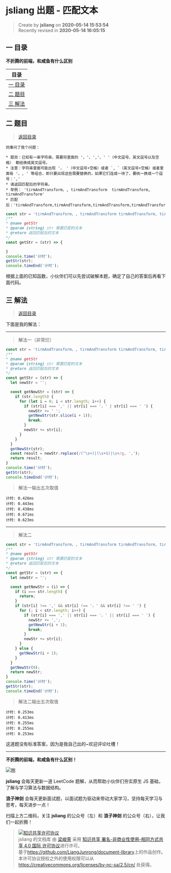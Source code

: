 jsliang 出题 - 匹配文本
===

> Create by **jsliang** on **2020-05-14 15:53:54**  
> Recently revised in **2020-05-14 16:05:15**  

## <a name="chapter-one" id="chapter-one"></a>一 目录

**不折腾的前端，和咸鱼有什么区别**

| 目录 |
| --- |
| [一 目录](#chapter-one) |
| <a name="catalog-chapter-two" id="catalog-chapter-two"></a>[二 题目](#chapter-two) |
| <a name="catalog-chapter-three" id="catalog-chapter-three"></a>[三 解法](#chapter-three) |

## <a name="chapter-two" id="chapter-two"></a>二 题目

> [返回目录](#chapter-one)

```
同事问了我个问题：

* 题目：已知有一串字符串，需要将里面的 '，'、','、' '（中文逗号、英文逗号以及空格） 都给换成英文逗号。
* 注意：字符串里面可能出现 '， '（中文逗号+空格）或者 `, `（英文逗号+空格）或者里面有 '，, ' 等组合，即只要出现这些需要替换的，如果它们连成一块了，要统一换成一个逗号：','
* 请返回匹配后的字符串。
* 举例： 'tirmAndTransform，, tirmAndTransform  tirmAndTransform, tirmAndTransform'
* 匹配后：'tirmAndTransform,tirmAndTransform,tirmAndTransform,tirmAndTransform'
```

```js
const str = 'tirmAndTransform，, tirmAndTransform tirmAndTransform, tirmAndTransform'; // 默认例子
/**
* @name getStr
* @param {string} str 需要匹配的文本
* @return 返回匹配后的文本
*/
const getStr = (str) => {

}
console.time('计时');
getStr(str);
console.timeEnd('计时');
```

根据上面的已知函数，小伙伴们可以先尝试破解本题，确定了自己的答案后再看下面代码。

## <a name="chapter-three" id="chapter-three"></a>三 解法

> [返回目录](#chapter-one)

下面是我的解法：

---

> 解法一（非常烂）

```js
const str = 'tirmAndTransform，, tirmAndTransform tirmAndTransform, tirmAndTransform'; // 默认例子
/**
* @name getStr
* @param {string} str 需要匹配的文本
* @return 返回匹配后的文本
*/
const getStr = (str) => {
  let newStr = '';

  const getNewStr = (str) => {
    if (str.length) {
      for (let i = 0; i < str.length; i++) {
        if (str[i] === ',' || str[i] === '，' | str[i] === ' ') {
          newStr += ' ';
          getNewStr(str.slice(i + 1));
          break;
        }
        newStr += str[i];
      }
    }
  }
  getNewStr(str);
  const result = newStr.replace(/(^\s+)|(\s+$)|\s+/g, ',');
  return result;
}
console.time('计时');
getStr(str);
console.timeEnd('计时');
```

> 解法一输出五次取值

```
计时: 0.426ms
计时: 0.443ms
计时: 0.438ms
计时: 0.671ms
计时: 0.623ms
```

---

> 解法二

```js
const str = 'tirmAndTransform，, tirmAndTransform tirmAndTransform, tirmAndTransform'; // 默认例子
/**
* @name getStr
* @param {string} str 需要匹配的文本
* @return 返回匹配后的文本
*/
const getStr = (str) => {
  let newStr = '';

  const getNewStr = (i) => {
    if (i === str.length) {
      return;
    }
    if (str[i] !== ',' && str[i] !== '，' && str[i] !== ' ') {
      for (; i < str.length; i++) {
        if (str[i] === ',' || str[i] === '，' || str[i] === ' ') {
          newStr += ',';
          getNewStr(i + 1);
          break;
        }
        newStr += str[i];
      }
    } else {
      getNewStr(i + 1);
    }
  }
  getNewStr(0);
  return newStr;
}
console.time('计时');
getStr(str);
console.timeEnd('计时');
```

> 解法二输出五次取值

```
计时: 0.253ms
计时: 0.413ms
计时: 0.255ms
计时: 0.255ms
计时: 0.253ms
```

这道题没有标准答案，因为是我自己出的~欢迎评论吐槽！

---

**不折腾的前端，和咸鱼有什么区别！**

![图](https://github.com/LiangJunrong/document-library/blob/master/public-repertory/img/z-index-small.png?raw=true)

**jsliang** 会每天更新一道 LeetCode 题解，从而帮助小伙伴们夯实原生 JS 基础，了解与学习算法与数据结构。

**浪子神剑** 会每天更新面试题，以面试题为驱动来带动大家学习，坚持每天学习与思考，每天进步一点！

扫描上方二维码，关注 **jsliang** 的公众号（左）和 **浪子神剑** 的公众号（右），让我们一起折腾！

> <a rel="license" href="http://creativecommons.org/licenses/by-nc-sa/4.0/"><img alt="知识共享许可协议" style="border-width:0" src="https://i.creativecommons.org/l/by-nc-sa/4.0/88x31.png" /></a><br /><span xmlns:dct="http://purl.org/dc/terms/" property="dct:title">jsliang 的文档库</span> 由 <a xmlns:cc="http://creativecommons.org/ns#" href="https://github.com/LiangJunrong/document-library" property="cc:attributionName" rel="cc:attributionURL">梁峻荣</a> 采用 <a rel="license" href="http://creativecommons.org/licenses/by-nc-sa/4.0/">知识共享 署名-非商业性使用-相同方式共享 4.0 国际 许可协议</a>进行许可。<br />基于<a xmlns:dct="http://purl.org/dc/terms/" href="https://github.com/LiangJunrong/document-library" rel="dct:source">https://github.com/LiangJunrong/document-library</a>上的作品创作。<br />本许可协议授权之外的使用权限可以从 <a xmlns:cc="http://creativecommons.org/ns#" href="https://creativecommons.org/licenses/by-nc-sa/2.5/cn/" rel="cc:morePermissions">https://creativecommons.org/licenses/by-nc-sa/2.5/cn/</a> 处获得。